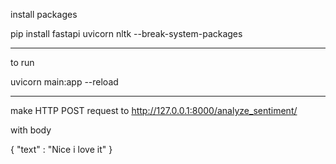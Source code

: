 install packages

pip install fastapi uvicorn nltk  --break-system-packages


----

to run 

uvicorn main:app --reload


----


make HTTP POST request to http://127.0.0.1:8000/analyze_sentiment/

with body

{
  "text" : "Nice i love it"
}


